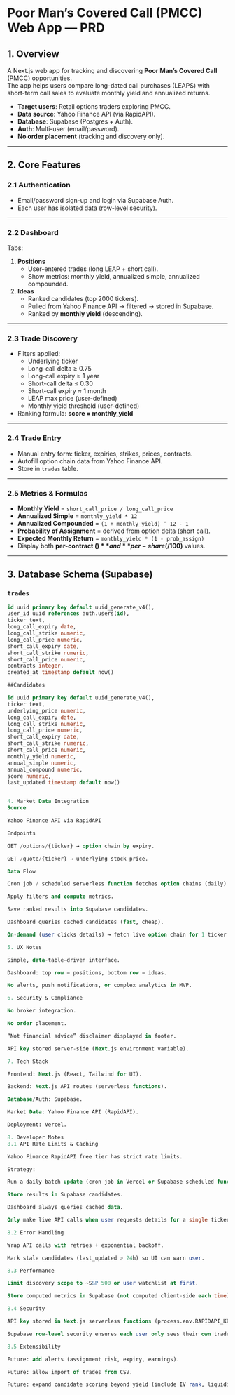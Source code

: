 # Poor Man’s Covered Call (PMCC) Web App — PRD

## 1. Overview
A Next.js web app for tracking and discovering **Poor Man’s Covered Call** (PMCC) opportunities.  
The app helps users compare long-dated call purchases (LEAPS) with short-term call sales to evaluate monthly yield and annualized returns.  

- **Target users**: Retail options traders exploring PMCC.  
- **Data source**: Yahoo Finance API (via RapidAPI).  
- **Database**: Supabase (Postgres + Auth).  
- **Auth**: Multi-user (email/password).  
- **No order placement** (tracking and discovery only).  

---

## 2. Core Features

### 2.1 Authentication
- Email/password sign-up and login via Supabase Auth.  
- Each user has isolated data (row-level security).  

---

### 2.2 Dashboard
Tabs:  
1. **Positions**  
   - User-entered trades (long LEAP + short call).  
   - Show metrics: monthly yield, annualized simple, annualized compounded.  
2. **Ideas**  
   - Ranked candidates (top 2000 tickers).  
   - Pulled from Yahoo Finance API → filtered → stored in Supabase.  
   - Ranked by **monthly yield** (descending).  

---

### 2.3 Trade Discovery
- Filters applied:  
  - Underlying ticker  
  - Long-call delta ≥ 0.75  
  - Long-call expiry ≥ 1 year  
  - Short-call delta ≤ 0.30  
  - Short-call expiry ≈ 1 month  
  - LEAP max price (user-defined)  
  - Monthly yield threshold (user-defined)  
- Ranking formula: **score = monthly_yield**  

---

### 2.4 Trade Entry
- Manual entry form: ticker, expiries, strikes, prices, contracts.  
- Autofill option chain data from Yahoo Finance API.  
- Store in `trades` table.  

---

### 2.5 Metrics & Formulas
- **Monthly Yield** = `short_call_price / long_call_price`  
- **Annualized Simple** = `monthly_yield * 12`  
- **Annualized Compounded** = `(1 + monthly_yield) ^ 12 - 1`  
- **Probability of Assignment** = derived from option delta (short call).  
- **Expected Monthly Return** = `monthly_yield * (1 - prob_assign)`  
- Display both **per-contract ($)** and **per-share ($/100)** values.  

---

## 3. Database Schema (Supabase)

### `trades`
```sql
id uuid primary key default uuid_generate_v4(),
user_id uuid references auth.users(id),
ticker text,
long_call_expiry date,
long_call_strike numeric,
long_call_price numeric,
short_call_expiry date,
short_call_strike numeric,
short_call_price numeric,
contracts integer,
created_at timestamp default now()

##Candidates

id uuid primary key default uuid_generate_v4(),
ticker text,
underlying_price numeric,
long_call_expiry date,
long_call_strike numeric,
long_call_price numeric,
short_call_expiry date,
short_call_strike numeric,
short_call_price numeric,
monthly_yield numeric,
annual_simple numeric,
annual_compound numeric,
score numeric,
last_updated timestamp default now()


4. Market Data Integration
Source

Yahoo Finance API via RapidAPI

Endpoints

GET /options/{ticker} → option chain by expiry.

GET /quote/{ticker} → underlying stock price.

Data Flow

Cron job / scheduled serverless function fetches option chains (daily).

Apply filters and compute metrics.

Save ranked results into Supabase candidates.

Dashboard queries cached candidates (fast, cheap).

On-demand (user clicks details) → fetch live option chain for 1 ticker.

5. UX Notes

Simple, data-table–driven interface.

Dashboard: top row = positions, bottom row = ideas.

No alerts, push notifications, or complex analytics in MVP.

6. Security & Compliance

No broker integration.

No order placement.

“Not financial advice” disclaimer displayed in footer.

API key stored server-side (Next.js environment variable).

7. Tech Stack

Frontend: Next.js (React, Tailwind for UI).

Backend: Next.js API routes (serverless functions).

Database/Auth: Supabase.

Market Data: Yahoo Finance API (RapidAPI).

Deployment: Vercel.

8. Developer Notes
8.1 API Rate Limits & Caching

Yahoo Finance RapidAPI free tier has strict rate limits.

Strategy:

Run a daily batch update (cron job in Vercel or Supabase scheduled function).

Store results in Supabase candidates.

Dashboard always queries cached data.

Only make live API calls when user requests details for a single ticker.

8.2 Error Handling

Wrap API calls with retries + exponential backoff.

Mark stale candidates (last_updated > 24h) so UI can warn user.

8.3 Performance

Limit discovery scope to ~S&P 500 or user watchlist at first.

Store computed metrics in Supabase (not computed client-side each time).

8.4 Security

API key stored in Next.js serverless functions (process.env.RAPIDAPI_KEY).

Supabase row-level security ensures each user only sees their own trades.

8.5 Extensibility

Future: add alerts (assignment risk, expiry, earnings).

Future: allow import of trades from CSV.

Future: expand candidate scoring beyond yield (include IV rank, liquidity).
